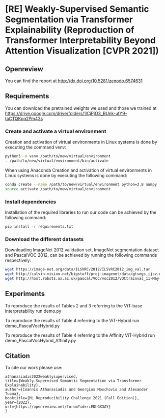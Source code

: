 # [RE] Weakly-Supervised Semantic Segmentation via Transformer Explainability (Reproduction of Transformer Interpretability Beyond Attention Visualization [CVPR 2021])

## Openreview
You can find the report at http://dx.doi.org/10.5281/zenodo.6574631

## Requirements
You can download the pretrained weights we used and those we trained at https://drive.google.com/drive/folders/1lCjPjO3_BUnk-utY9-taCTQKoq2Pm43s


### Create and activate a virtual environment

Creation and activation of virtual environments in Linux systems is done by executing the command venv:
```bash
python3 -m venv /path/to/new/virtual/environment
. /path/to/new/virtual/environment/bin/activate
```

When using Anaconda Creation and activation of virtual environments in Linux systems is done by executing the following command:
```bash
conda create --name /path/to/new/virtual/environment python=3.8 numpy
source activate /path/to/new/virtual/environment
```

### Install dependencies
Installation of the required libraries to run our code can be achieved by the following command:
```bash
pip install -r requirements.txt
```

### Download the different datasets
Downloading ImageNet 2012 validation set, ImageNet segmentation dataset and PascalVOC 2012, can be achieved by running the following commands respectively:
```bash
wget https://image-net.org/data/ILSVRC/2012/ILSVRC2012_img_val.tar
wget http://calvin-vision.net/bigstuff/proj-imagenet/data/gtsegs_ijcv.mat
wget http://host.robots.ox.ac.uk/pascal/VOC/voc2012/VOCtrainval_11-May-2012.tar
```

## Experiments
To reproduce the results of Tables 2 and 3 referring to the ViT-base interpretability run demo.py

To reproduce the results of Table 4 referring to the ViT-Hybrid run demo_PascalVocHybrid.py 

To reproduce the results of Table 4 referring to the Affinity ViT-Hybrid run demo_PascalVocHybrid_Affinity.py 

## Citation
To cite our work please use:
```@inproceedings{
athanasiadis2022weaklysupervised,
title={Weakly-Supervised Semantic Segmentation via Transformer Explainability},
author={Ioannis Athanasiadis and Georgios Moschovis and Alexander Tuoma},
booktitle={ML Reproducibility Challenge 2021 (Fall Edition)},
year={2022},
url={https://openreview.net/forum?id=rcEDhGX3AY}
}
```

